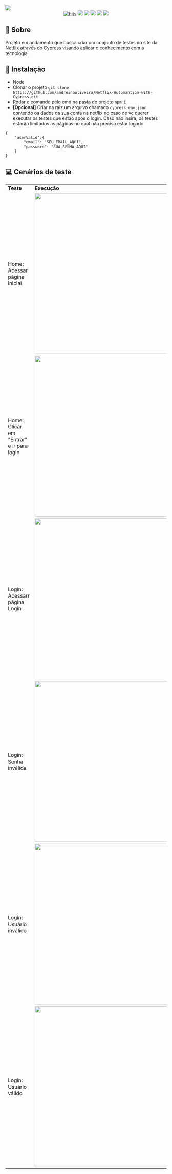 <img src="https://user-images.githubusercontent.com/51168329/214426855-7112aebc-84e7-4359-a77a-164b25e1e2fe.png">
<div align="center">
  <a href="https://github.com/andreinaoliveira/Netflix-Automantion-with-Cypress"><img alt="hits" src="https://hits.sh/github.com/andreinaoliveira/Netflix-Automantion-with-Cypress.svg"/></a>
  <a href="https://github.com/andreinaoliveira/Netflix-Automantion-with-Cypress/graphs/commit-activity"><img src="https://img.shields.io/github/last-commit/andreinaoliveira/netflix-automantion-with-cypress"></a>
  <a href="https://github.com/andreinaoliveira/Netflix-Automantion-with-Cypress"><img src="https://img.shields.io/badge/status-In%20Progress-yellow"></a>
  <a href="https://github.com/andreinaoliveira/Netflix-Automantion-with-Cypress/stargazers"><img src="https://img.shields.io/github/stars/andreinaoliveira/Netflix-Automantion-with-Cypress?style=social"></a>
  <a href="https://github.com/andreinaoliveira/Netflix-Automantion-with-Cypress/network/members"><img src="https://img.shields.io/github/forks/andreinaoliveira/Netflix-Automantion-with-Cypress?style=social"></a>
  <a href="https://github.com/andreinaoliveira"><img src="https://img.shields.io/github/followers/andreinaoliveira?style=social"></a>
</div>

## 💬 Sobre
Projeto em andamento que busca criar um conjunto de testes no site da Netflix através do Cypress visando aplicar o conhecimento com a tecnologia.
  
## 💾 Instalação
- Node
- Clonar o projeto ```git clone https://github.com/andreinaoliveira/Netflix-Automantion-with-Cypress.git```
- Rodar o comando pelo cmd na pasta do projeto ```npm i```
- <b>[Opcional]</b> Criar na raiz um arquivo chamado ```cypress.env.json``` contendo os dados da sua conta na netflix no caso de vc querer executar os testes que estão após o login. Caso nao insira, os testes estarão limitados as páginas no qual não precisa estar logado 
```
{
    "userValid":{
        "email": "SEU_EMAIL_AQUI",
        "password": "SUA_SENHA_AQUI"
    }
}
```
## 💻 Cenários de teste

<div align="center">
  <table>
    <tr>
      <td>
        <b>Teste</b>
      </td>
      <td>
        <b>Execução</b>
      </td>
    </tr>
    <tr>
      <td>
        <p>Home: Acessar página inicial</p>
      </td>
      <td>
          <img src="https://user-images.githubusercontent.com/51168329/214357725-9e2ac0af-30d7-4a1b-91e8-e7bbdc2cdcc4.gif" width="500px">
      </td>
    </tr>
     <tr>
      <td>
        <p>Home: Clicar em "Entrar" e ir para login</p>
      </td>
      <td>
          <img src="https://user-images.githubusercontent.com/51168329/214431027-9a28ac2a-d00b-42f7-8e77-4dcefd3b38bf.gif" width="500px">
      </td>
    </tr>
      <td>
        <p>Login: Acessarr página Login</p>
      </td>
      <td>
          <img src="https://user-images.githubusercontent.com/51168329/214431404-046003e2-a7cf-4f09-b620-3d4592f35407.gif" width="500px">
      </td>
    </tr>
    </tr>
    <tr>
      <td>
        <p>Login: Senha inválida</p>
      </td>
      <td>
          <img src="https://user-images.githubusercontent.com/51168329/214431367-8e3adc1d-2502-49ee-b2fd-6a890ad69853.gif" width="500px">
      </td>
    </tr>
    <tr>
      <td>
        <p>Login: Usuário inválido</p>
      </td>
      <td>
          <img src="https://user-images.githubusercontent.com/51168329/214431329-f76587aa-2e0a-4118-8ac4-7041ff75bc5b.gif" width="500px">
      </td>
    </tr>
    <tr>
      <td>
        <p>Login: Usuário válido</p>
      </td>
      <td>
          <img src="https://user-images.githubusercontent.com/51168329/214431290-9d97d5b3-f082-4a0f-8ec7-0627a044b996.gif" width="500px">
      </td>
    </tr>
  </table>
</div>


